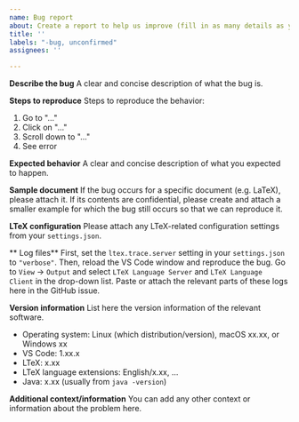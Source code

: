 ```yaml
---
name: Bug report
about: Create a report to help us improve (fill in as many details as you can).
title: ''
labels: "-bug, unconfirmed"
assignees: ''

---
```


**Describe the bug**
A clear and concise description of what the bug is.

**Steps to reproduce**
Steps to reproduce the behavior:

1. Go to "..."
2. Click on "..."
3. Scroll down to "..."
4. See error

**Expected behavior**
A clear and concise description of what you expected to happen.

**Sample document**
If the bug occurs for a specific document (e.g. LaTeX), please attach it. If its contents are confidential, please create and attach a smaller example for which the bug still occurs so that we can reproduce it.

**LTeX configuration**
Please attach any LTeX-related configuration settings from your `settings.json`.

** Log files**
First, set the `ltex.trace.server` setting in your `settings.json` to `"verbose"`. Then, reload the VS Code window and reproduce the bug. Go to `View` → `Output` and select `LTeX Language Server` and `LTeX Language Client` in the drop-down list. Paste or attach the relevant parts of these logs here in the GitHub issue.

**Version information**
List here the version information of the relevant software.

- Operating system: Linux (which distribution/version), macOS xx.xx, or Windows xx
- VS Code: 1.xx.x
- LTeX: x.xx
- LTeX language extensions: English/x.xx, ...
- Java: x.xx (usually from `java -version`)

**Additional context/information**
You can add any other context or information about the problem here.
